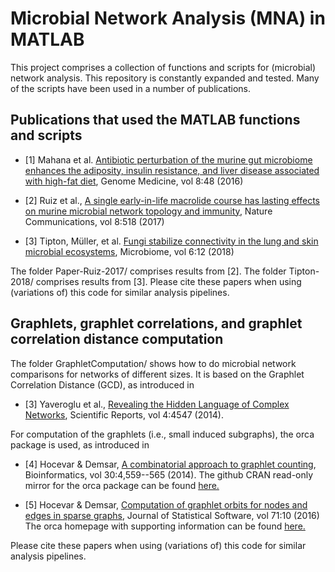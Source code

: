 # Microbial Network Analysis (MNA) in MATLAB


This project comprises a collection of functions and scripts for (microbial) network analysis. This repository is constantly expanded and tested. Many of the scripts have been used in a number of publications.

## Publications that used the MATLAB functions and scripts 

* [1] Mahana et al. [Antibiotic perturbation of the murine gut microbiome enhances the adiposity, insulin resistance, and liver disease associated with high-fat diet](https://genomemedicine.biomedcentral.com/articles/10.1186/s13073-016-0297-9), Genome Medicine, vol 8:48 (2016) 
* [2] Ruiz et al., [A single early-in-life macrolide course has lasting effects on murine microbial network topology and immunity](https://www.nature.com/articles/s41467-017-00531-6), Nature Communications, vol 8:518 (2017)

* [3] Tipton, Müller, et al. [Fungi stabilize connectivity in the lung and skin microbial ecosystems](https://microbiomejournal.biomedcentral.com/articles/10.1186/s40168-017-0393-0), Microbiome, vol 6:12 (2018) 

The folder Paper-Ruiz-2017/ comprises results from [2]. The folder Tipton-2018/ comprises results from [3]. Please cite these papers when using (variations of) this code for similar analysis pipelines.

## Graphlets, graphlet correlations, and graphlet correlation distance computation

The folder GraphletComputation/ shows how to do microbial network comparisons for networks of different sizes. It is based on 
the Graphlet Correlation Distance (GCD), as introduced in 
* [3] Yaveroglu et al., [Revealing the Hidden Language of Complex Networks](https://www.nature.com/articles/srep04547), Scientific Reports, vol 4:4547 (2014).

For computation of the graphlets (i.e., small induced subgraphs), the orca package is used, as introduced in
* [4] Hocevar & Demsar, [A combinatorial approach to graphlet counting](https://academic.oup.com/bioinformatics/article/30/4/559/205331), Bioinformatics, vol 30:4,559--565 (2014).
The github CRAN read-only mirror for the orca package can be found [here.](https://github.com/cran/orca)

* [5] Hocevar & Demsar, [Computation of graphlet orbits for nodes and edges in sparse graphs](https://www.jstatsoft.org/article/view/v071i10/0), Journal of Statistical Software,  vol 71:10 (2016)
The orca homepage with supporting information can be found [here.](http://www.biolab.si/supp/Rorca/) 

Please cite these papers when using (variations of) this code for similar analysis pipelines.



